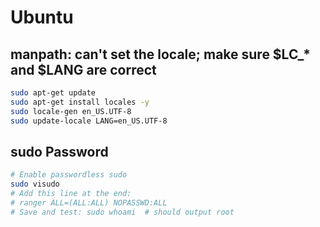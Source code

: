 # Ubuntu

## manpath: can't set the locale; make sure $LC_* and $LANG are correct

```bash
sudo apt-get update
sudo apt-get install locales -y
sudo locale-gen en_US.UTF-8
sudo update-locale LANG=en_US.UTF-8
```

## sudo Password

```bash
# Enable passwordless sudo
sudo visudo
# Add this line at the end:
# ranger ALL=(ALL:ALL) NOPASSWD:ALL
# Save and test: sudo whoami  # should output root
```
